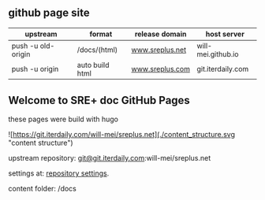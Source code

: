 ## github page site

| upstream         | format          |release domain  | host server       |
| ---------------- | --------------- |--------------- | ----------------- |
|push -u old-origin| /docs/(html)    |www.sreplus.net | will-mei.github.io|
|push -u     origin| auto build html |www.sreplus.com | git.iterdaily.com |

## Welcome to SRE+ doc GitHub Pages

these pages were build with hugo

![https://git.iterdaily.com/will-mei/sreplus.net](./content_structure.svg "content structure")

upstream repository: git@git.iterdaily.com:will-mei/sreplus.net

settings at: [repository settings](https://github.com/will-mei/sreplus.net/settings).

content folder: /docs

